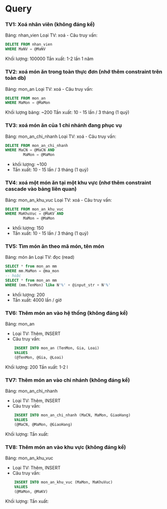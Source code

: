 # Query


### TV1: Xoá nhân viên (không đáng kể)
Bảng: nhan_vien
Loại TV: xoá 
    - Câu truy vấn: 
``` sql
DELETE FROM nhan_vien 
WHERE MaNV = @MaNV
```
Khối lượng: 100000
Tần xuất: 1-2 lần 1 năm 

### TV2: xoá món ăn trong toàn thực đơn (nhớ thêm constraint trên toàn db)
Bảng: mon_an
Loại TV: xoá 
    - Câu truy vấn: 
```sql
DELETE FROM mon_an 
WHERE MaMon = @MaMon
```

Khối lượng bảng: ~200
Tần xuất: 10 - 15 lần / 3 tháng (1 quý)

### TV3: xoá món ăn của 1 chi nhánh đang phục vụ 
Bảng: mon_an_chi_nhanh
Loại TV: xoá 
    - Câu truy vấn: 
```sql
DELETE FROM mon_an_chi_nhanh 
WHERE MaCN = @MaCN AND
        MaMon = @MaMon
```

- khối lượng: ~100 
- Tần xuất: 10 - 15 lần / 3 tháng (1 quý)

### TV4: xoá một món ăn tại một khu vực (nhơ thêm constraint cascade vào bảng liên quan)
Bảng: mon_an_khu_vuc
Loại TV: xoá 
    - Câu truy vấn: 
``` sql
DELETE FROM mon_an_khu_vuc 
WHERE MaKhuVuc = @MaKV AND
        MaMon = @MaMon
```
- khối lượng: 150
- Tần xuất: 10 - 15 lần / 3 tháng (1 quý)

### TV5: Tìm món ăn theo mã món, tên món 
Bảng: món ăn
Loại TV: đọc (read) 
```sql
SELECT * from mon_an mm
WHERE mm.MaMon = @ma_mon
-- hoặc
SELECT * from mon_an mm 
WHERE (mm.TenMon) like N'%' + @input_str + N'%'
```
- khối lượng: 200
- Tần xuất: 4000 lần / giờ

### TV6: Thêm món an vào hệ thống (không đáng kể)
Bảng: mon_an
- Loại TV: Thêm, INSERT
- Câu truy vấn: 
```sql
    INSERT INTO mon_an (TenMon, Gia, Loai)
    VALUES
    (@TenMon, @Gia, @Loai)
```
Khối lượng: 200
Tần xuất: 1-2 l

### TV7: Thêm món an vào chi nhánh (không đáng kể)
Bảng: mon_an_chi_nhanh
- Loại TV: Thêm, INSERT
- Câu truy vấn: 
```sql
    INSERT INTO mon_an_chi_nhanh (MaCN, MaMon, GiaoHang)
    VALUES
    (@MaCN, @MaMon, @GiaoHang)
```
Khối lượng: 
Tần xuất: 

### TV8: Thêm món an vào khu vực (không đáng kể)
Bảng: mon_an_khu_vuc
- Loại TV: Thêm, INSERT
- Câu truy vấn: 
```sql
    INSERT INTO mon_an_khu_vuc (MaMon, MaKhuVuc)
    VALUES
    (@MaMon, @MaKV)
```

Khối lượng: 
Tần xuất: 

